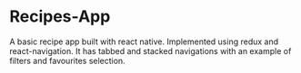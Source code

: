 # Recipes-App
A basic recipe app built with react native. Implemented using redux and react-navigation. It has tabbed and stacked navigations with an example of filters and favourites selection.
